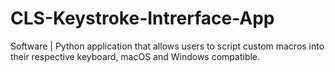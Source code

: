 # CLS-Keystroke-Intrerface-App
Software | Python application that allows users to script custom macros into their respective keyboard, macOS and Windows compatible.
